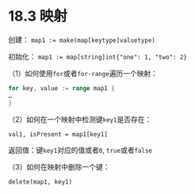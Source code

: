 # 18.3 映射

创建：    `map1 := make(map[keytype]valuetype)`

初始化：   `map1 := map[string]int{"one": 1, "two": 2}`

（1）如何使用`for`或者`for-range`遍历一个映射：

```go
for key, value := range map1 {
…
}
```

（2）如何在一个映射中检测键`key1`是否存在：

`val1, isPresent = map1[key1]`

返回值：键`key1`对应的值或者`0`, `true`或者`false`
    
（3）如何在映射中删除一个键：

`delete(map1, key1)`


